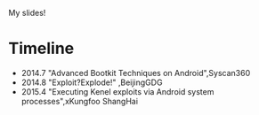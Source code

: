 My slides! 

# Timeline
* 2014.7 "Advanced Bootkit Techniques on Android",Syscan360
* 2014.8 "Exploit?Explode!" ,BeijingGDG
* 2015.4 "Executing Kenel exploits via Android system processes",xKungfoo ShangHai
